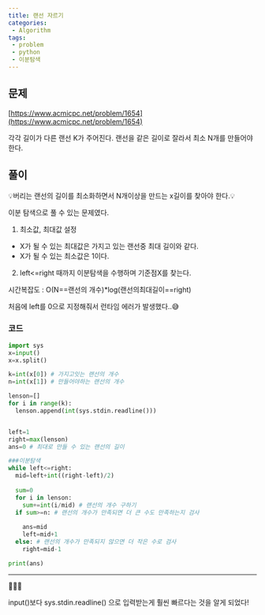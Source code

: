 ```yaml
---
title: 랜선 자르기
categories:
 - Algorithm
tags:
 - problem
 - python
 - 이분탐색
---
```


## 문제

[https://www.acmicpc.net/problem/1654](https://www.acmicpc.net/problem/1654)

각각 길이가 다른 랜선 K가 주어진다.
랜선을 같은 길이로 잘라서 최소 N개를 만들어야 한다.

## 풀이

💡버리는 랜선의 길이를 최소화하면서 N개이상을 만드는 x길이를 찾아야 한다.💡

이분 탐색으로 풀 수 있는 문제였다. 

1. 최소값, 최대값 설정
- X가 될 수 있는 최대값은 가지고 있는 랜선중 최대 길이와 같다.
- X가 될 수 있는 최소값은 1이다.

2. left<=right 때까지 이분탐색을 수행하며 기준점X를 찾는다.

시간복잡도 : O(N==랜선의 개수)*log(랜선의최대길이==right)

처음에 left를 0으로 지정해줘서 런타임 에러가 발생했다..😅

### 코드

```python
import sys
x=input()
x=x.split()

k=int(x[0]) # 가지고잇는 랜선의 개수
n=int(x[1]) # 만들어야하는 랜선의 개수

lenson=[]
for i in range(k):
  lenson.append(int(sys.stdin.readline()))


left=1
right=max(lenson)
ans=0 # 최대로 만들 수 있는 랜선의 길이

###이분탐색
while left<=right:
  mid=left+int((right-left)/2)
  
  sum=0
  for i in lenson:
    sum+=int(i/mid) # 랜선의 개수 구하기
  if sum>=n: # 랜선의 개수가 만족되면 더 큰 수도 만족하는지 검사
    
    ans=mid
    left=mid+1
  else: # 랜선의 개수가 만족되지 않으면 더 작은 수로 검사
    right=mid-1

print(ans)
```

_ _ _

🌟🌟🌟

input()보다 sys.stdin.readline() 으로 입력받는게 훨씬 빠르다는 것을 알게 되었다!


